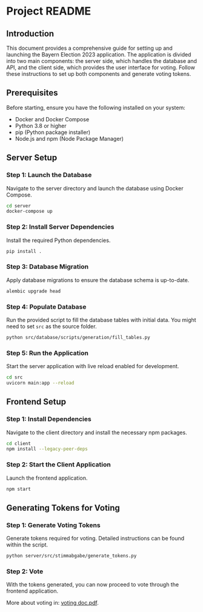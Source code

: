 
# Project README

## Introduction

This document provides a comprehensive guide for setting up and launching the Bayern Election 2023 application. The application is divided into two main components: the server side, which handles the database and API, and the client side, which provides the user interface for voting. Follow these instructions to set up both components and generate voting tokens.

## Prerequisites

Before starting, ensure you have the following installed on your system:
- Docker and Docker Compose
- Python 3.8 or higher
- pip (Python package installer)
- Node.js and npm (Node Package Manager)

## Server Setup

### Step 1: Launch the Database

Navigate to the server directory and launch the database using Docker Compose.

```sh
cd server
docker-compose up
```

### Step 2: Install Server Dependencies

Install the required Python dependencies.

```sh
pip install .
```

### Step 3: Database Migration

Apply database migrations to ensure the database schema is up-to-date.

```sh
alembic upgrade head
```

### Step 4: Populate Database

Run the provided script to fill the database tables with initial data. You might need to set ``src`` as the source folder.

```sh
python src/database/scripts/generation/fill_tables.py
```

### Step 5: Run the Application

Start the server application with live reload enabled for development.

```sh
cd src
uvicorn main:app --reload
```

## Frontend Setup

### Step 1: Install Dependencies

Navigate to the client directory and install the necessary npm packages.

```sh
cd client
npm install --legacy-peer-deps
```

### Step 2: Start the Client Application

Launch the frontend application.

```sh
npm start
```

## Generating Tokens for Voting

### Step 1: Generate Voting Tokens

Generate tokens required for voting. Detailed instructions can be found within the script.

```sh
python server/src/stimmabgabe/generate_tokens.py
```

### Step 2: Vote

With the tokens generated, you can now proceed to vote through the frontend application.

More about voting in: [voting doc.pdf](Artifacts%2Fvoting%20doc.pdf).

